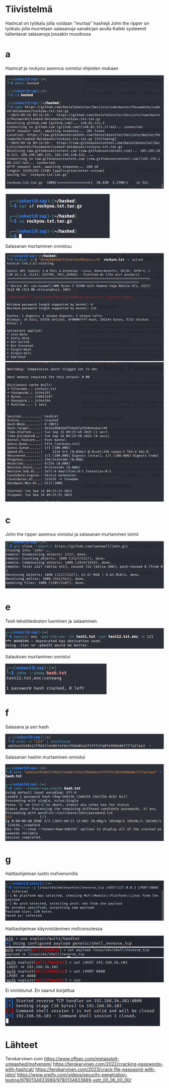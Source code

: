 # Tiivistelmä
Hashcat on työkalu jolla voidaan "murtaa" hashejä
John the ripper on työkalu jolla murretaan salasanoja sanakirjan avulla
Kaikki systeemit tallentavat salasanoja jossakin muodossa

# a
Hashcat ja rockyou asennus onnistui ohjeiden mukaan

![Alt text](https://github.com/OskariSalovaara/Tunkeutumistestaus-OskariSalovaara/blob/main/images/hashed%20ja%20rockyou%20asennus.png)


![Alt text](https://github.com/OskariSalovaara/Tunkeutumistestaus-OskariSalovaara/blob/main/images/rockyou%20asennus2.png)

Salasanan murtaminen onnistuu

![Alt text](https://github.com/OskariSalovaara/Tunkeutumistestaus-OskariSalovaara/blob/main/images/esimerkkisalasana1.png)
![Alt text](https://github.com/OskariSalovaara/Tunkeutumistestaus-OskariSalovaara/blob/main/images/esimerkkisalasana2.png)
# c
John the ripper asennus onnistui ja salasanan murtaminen toimii

![Alt text](https://github.com/OskariSalovaara/Tunkeutumistestaus-OskariSalovaara/blob/main/images/h5c.png)
# e
Testi tekstitiedoston luominen ja salaaminen.

![Alt text](https://github.com/OskariSalovaara/Tunkeutumistestaus-OskariSalovaara/blob/main/images/h5ee.png)

Salauksen murtaminen onnistui

![Alt text](https://github.com/OskariSalovaara/Tunkeutumistestaus-OskariSalovaara/blob/main/images/h5eee.png)
# f
Salasana ja sen hash

![Alt text](https://github.com/OskariSalovaara/Tunkeutumistestaus-OskariSalovaara/blob/main/images/h5f.png)

Salasanan hashin murtaminen onnistui

![Alt text](https://github.com/OskariSalovaara/Tunkeutumistestaus-OskariSalovaara/blob/main/images/h5ff.png)
# g
Haittaohjelman luotin msfvenomilla

![Alt text](https://github.com/OskariSalovaara/Tunkeutumistestaus-OskariSalovaara/blob/main/images/h5g.png)

Haittaohjelman käynnistäminen msfconsolessa

![Alt text](https://github.com/OskariSalovaara/Tunkeutumistestaus-OskariSalovaara/blob/main/images/h5gg.png)
![Alt text](https://github.com/OskariSalovaara/Tunkeutumistestaus-OskariSalovaara/blob/main/images/h5ggg.png)
![Alt text](https://github.com/OskariSalovaara/Tunkeutumistestaus-OskariSalovaara/blob/main/images/h5gggg.png)

Ei onnistunut. 
En saanut korjattua

![Alt text](https://github.com/OskariSalovaara/Tunkeutumistestaus-OskariSalovaara/blob/main/images/h5ggggg.png)
# Lähteet
Terokarvinen.com
https://www.offsec.com/metasploit-unleashed/msfvenom/
https://terokarvinen.com/2022/cracking-passwords-with-hashcat/
https://terokarvinen.com/2023/crack-file-password-with-john/
https://www.oreilly.com/videos/security-penetration-testing/9780134833989/9780134833989-sptt_00_06_00_00/

